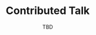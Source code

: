 ---
# Determines which item appears first on the schedule (lowest number (0) appears first)
sequence_id: 10

# Time of the event
time: 15:15 - 15:45

# Title of the event
title: Contributed Talk
subtitle: TBD

# Speaker Info
# speaker: 
# webpage: 
# affil: 
# affil_link: 

# Image
# img: ../speakers/.png
# img_link: 
---